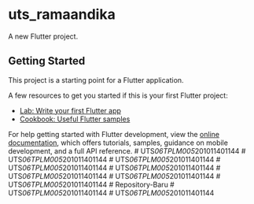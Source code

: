 # uts_ramaandika

A new Flutter project.

## Getting Started

This project is a starting point for a Flutter application.

A few resources to get you started if this is your first Flutter project:

- [Lab: Write your first Flutter app](https://docs.flutter.dev/get-started/codelab)
- [Cookbook: Useful Flutter samples](https://docs.flutter.dev/cookbook)

For help getting started with Flutter development, view the
[online documentation](https://docs.flutter.dev/), which offers tutorials,
samples, guidance on mobile development, and a full API reference.
#   U T S _ 0 6 T P L M 0 0 5 _ 2 0 1 0 1 1 4 0 1 1 4 4  
 #   U T S _ 0 6 T P L M 0 0 5 _ 2 0 1 0 1 1 4 0 1 1 4 4  
 #   U T S _ 0 6 T P L M 0 0 5 _ 2 0 1 0 1 1 4 0 1 1 4 4  
 #   U T S _ 0 6 T P L M 0 0 5 _ 2 0 1 0 1 1 4 0 1 1 4 4  
 #   U T S _ 0 6 T P L M 0 0 5 _ 2 0 1 0 1 1 4 0 1 1 4 4  
 #   U T S _ 0 6 T P L M 0 0 5 _ 2 0 1 0 1 1 4 0 1 1 4 4  
 #   U T S _ 0 6 T P L M 0 0 5 _ 2 0 1 0 1 1 4 0 1 1 4 4  
 #   U T S _ 0 6 T P L M 0 0 5 _ 2 0 1 0 1 1 4 0 1 1 4 4  
 # Repository-Baru
#   U T S _ 0 6 T P L M 0 0 5 _ 2 0 1 0 1 1 4 0 1 1 4 4  
 #   U T S _ 0 6 T P L M 0 0 5 _ 2 0 1 0 1 1 4 0 1 1 4 4  
 